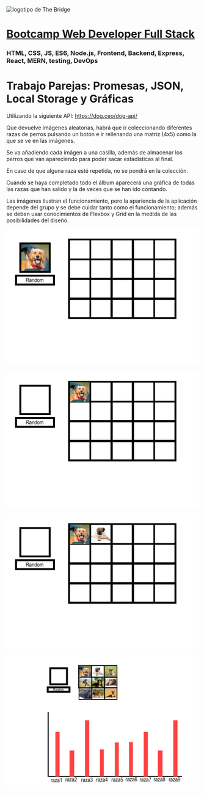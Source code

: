 ![logotipo de The Bridge](https://user-images.githubusercontent.com/27650532/77754601-e8365180-702b-11ea-8bed-5bc14a43f869.png  "logotipo de The Bridge")


# [Bootcamp Web Developer Full Stack](https://www.thebridge.tech/bootcamps/bootcamp-fullstack-developer/)

### HTML, CSS,  JS, ES6, Node.js, Frontend, Backend, Express, React, MERN, testing, DevOps

# Trabajo Parejas: Promesas, JSON, Local Storage y Gráficas 

Utilizando la siguiente API: https://dog.ceo/dog-api/ 

Que devuelve imágenes aleatorias, habrá que ir coleccionando diferentes razas de perros pulsando un botón e ir rellenando una matriz (4x5) como la que se ve en las imágenes.

Se va añadiendo cada imágen a una casilla, además de almacenar los perros que van apareciendo para poder sacar estadísticas al final.

En caso de que alguna raza esté repetida, no se pondrá en la colección.

Cuando se haya completado todo el álbum aparecerá una gráfica de todas las razas que han salido y la de veces que se han ido contando.

Las imágenes ilustran el funcionamiento, pero la apariencia de la aplicación depende del grupo y se debe cuidar tanto como el funcionamiento; además se deben usar conocimientos de Flexbox y Grid en la medida de las posibilidades del diseño.


![img](../../../assets/core/clase10/1.png)

![img](../../../assets/core/clase10/2.png)

![img](../../../assets/core/clase10/3.png)

![img](../../../assets/core/clase10/4.jpg)
